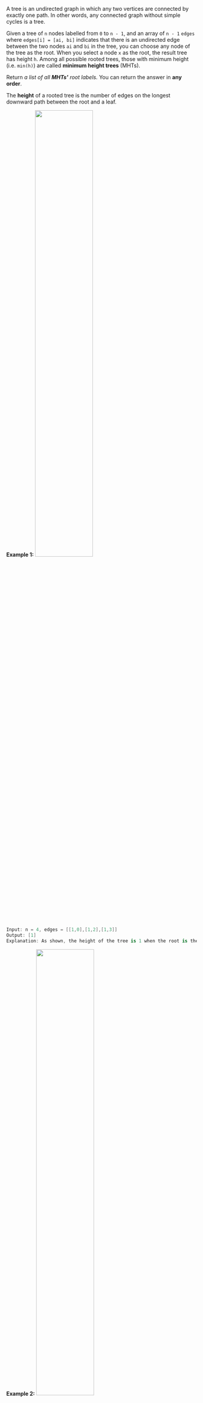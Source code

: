 A tree is an undirected graph in which any two vertices are connected by exactly one path. In other words, any connected graph without simple cycles is a tree.

Given a tree of `n` nodes labelled from `0` to `n - 1`, and an array of `n - 1` `edges` where `edges[i] = [ai, bi]` indicates that there is an undirected edge between the two nodes `ai` and `bi` in the tree, you can choose any node of the tree as the root. When you select a node `x` as the root, the result tree has height `h`. Among all possible rooted trees, those with minimum height (i.e. `min(h)`)  are called **minimum height trees** (MHTs).

Return *a list of all **MHTs'** root labels.* You can return the answer in **any order**.

The **height** of a rooted tree is the number of edges on the longest downward path between the root and a leaf. 

**Example 1:**
<img src="https://img-blog.csdnimg.cn/2020110219144382.png?x-oss-process=image/watermark,type_ZmFuZ3poZW5naGVpdGk,shadow_10,text_aHR0cHM6Ly9ibG9nLmNzZG4ubmV0L215UmVhbGl6YXRpb24=,size_16,color_FFFFFF,t_70#pic_center" width="55%">
```swift
Input: n = 4, edges = [[1,0],[1,2],[1,3]]
Output: [1]
Explanation: As shown, the height of the tree is 1 when the root is the node with label 1 which is the only MHT.
```

**Example 2:**
<img src="https://img-blog.csdnimg.cn/20201102191452202.png?x-oss-process=image/watermark,type_ZmFuZ3poZW5naGVpdGk,shadow_10,text_aHR0cHM6Ly9ibG9nLmNzZG4ubmV0L215UmVhbGl6YXRpb24=,size_16,color_FFFFFF,t_70#pic_center" width="55%">

```swift
Input: n = 6, edges = [[3,0],[3,1],[3,2],[3,4],[5,4]]
Output: [3,4]
```

**Example 3:**

```swift
Input: n = 1, edges = []
Output: [0]
```

**Example 4:**

```swift
Input: n = 2, edges = [[0,1]]
Output: [0,1]
```

 

**Constraints:**
- <code>1 <= n <= 2 * 10<sup>4</sup></code>
-  `edges.length == n - 1` 
-  `0 <= ai, bi < n`
 -  `ai != bi`
 - All the pairs `(ai, bi)` are distinct.
 - The given input is **guaranteed** to be a **tree** and there will be **no repeated** edges.


题意：对于一个具有树特征的无向图，我们可选择任何一个节点作为根，图因此成为树。在所有可能的树中，具有最小高度的树被称为**最小高度树**。给出这样的一个图，写出一个函数找到所有的最小高度树并返回他们的根节点。

---
### 解法1 对每个顶点BFS
BFS如下，会超时：
```cpp
class Solution {
private:
    vector<vector<int>> adjList;
    int n, minHeight = 0x3fffffff;
    int bfs(int root) {
        queue<int> q;
        q.push(root);
        bitset<20010> vis;
        int curHeight = -1;
        while (!q.empty()) {
            int size = q.size();
            ++curHeight; 
            if (curHeight > minHeight) return curHeight; //剪枝
            for (int i = 0; i < size; ++i) {
                int u = q.front(); q.pop();  
                vis[u] = 1; 
                for (int v : adjList[u])
                    if (!vis[v]) q.push(v);
            }
        }
        minHeight = min(minHeight, curHeight);
        return curHeight;
    }
public:
    vector<int> findMinHeightTrees(int n, vector<vector<int>>& edges) {
        n = edges.size() + 1; //顶点数
        adjList.resize(n);
        for (int i = 0; i < n - 1; ++i) {
            adjList[edges[i][0]].push_back(edges[i][1]);
            adjList[edges[i][1]].push_back(edges[i][0]);
        } 
        vector<int> heightOfEveryVertex;
        for (int i = 0; i < n; ++i)  //对每个顶点BFS 
            heightOfEveryVertex.push_back(bfs(i));  
        vector<int> ans; //具有最小高度树的顶点数组
        for (int i = 0; i < n; ++i)
            if (heightOfEveryVertex[i] == minHeight) ans.push_back(i);
        return ans;
    }
};
```
使用DFS同样会超时。

---
### 解法2 规律
构建邻接表作为图，而后找出叶子节点（度为 $1$ 的节点），不断删除度为1的结点，直到图中节点只剩下 $1$ 个或 $2$ 个，返回剩下的节点。

为什么这种做法是正确的？首先让我们想一想，一张无向无环图中最多有多少个MHT？或者换种问法，一棵树中最多有几个节点能够作为MHT的根节点？答案是 $1$ 个或者 $2$ 个。

如何得到这1个或者2个根节点？我们的做法是，一圈圈地剔除外部节点，直到只剩下一个或者两个节点。这一过程的体现就是**不断删除度为 $1$ 的节点**，就像给一颗洋葱剥皮一样。证明如下：
- 无向无环图 $A$ 在删除度为 $1$ 的节点后，得到无向无环图 $B$ 。可知图 $A$ 构成的最小高度树 $T_A$ ，是在图 $B$ 构成的最小高度树 $T_B$ 之上，接上被删除节点构成的；
- 反证如下：图 $B$ 构成的最小高度树 $T_B$ 如果不是最小高度树，则存在图 $B$ 的最小高度树 $T_B'$ ，$T_B'$ 的高度小于 $T_B$ 。那么 $T_B$ 接上被删除节点后，高度比 $T_A$ 更小，这与 $T_A$ 是最小高度树矛盾。
- 既然图 $A$ 的最小高度树 $T_A$ = 图 $B$ 的最小高度树 $T_B$ + 被删除节点，那么图 $A$ 的最小高度树的根节点与图 $B$ 的最小高度树的根节点**相同**。因为，接上的被删除的节点不能作为根节点，否则比其不作为根节点时高度要高 $1$ 。因此，**寻找图 $A$ 的最小高度树的根节点**，可以变换为**寻找图 $B$ 的最小高度树的根节点。**
- 这一过程，一直进行到只剩下一个节点（**它就是自身的MHT的根节点**），此时该节点就是我们要寻找的、整张图的MHT的根节点；或者剩下两个节点，这两个节点都是对应的MHT的根节点。

具体代码如下：
```cpp
class Solution { 
public:
    vector<int> findMinHeightTrees(int n, vector<vector<int>>& edges) {
        if (edges.empty()) return {0}; //边界情况
        vector<vector<int>> adjList(n);
        vector<int> degrees(n, 0), ans;
        for (int i = 0; i < n - 1; ++i) {
            int u = edges[i][0], v = edges[i][1];
            adjList[u].push_back(v);
            adjList[v].push_back(u);
            ++degrees[u];
            ++degrees[v];
        }  
        for (int i = 0; i < n; ++i) if (degrees[i] == 1) ans.push_back(i);
        while (n > 2) {
            int size = ans.size();
            n -= size; //减去度为1的节点数目
            vector<int> temp;
            for (int i = 0; i < size; ++i) { //每次剥离一层度为1的节点
                int u = ans.back(); ans.pop_back();
                for (int j = 0; j < adjList[u].size(); ++j) { //减去仍然存在的节点的度数
                    int v = adjList[u][j];
                    if (degrees[v] == 1) continue;
                    if (--degrees[v] == 1) temp.push_back(v); 
                }
            }   
            ans = temp;
        }
        return ans;
    }
};
```
实际执行效率如下：
```cpp
执行用时：140 ms, 在所有 C++ 提交中击败了79.95% 的用户
内存消耗：27.4 MB, 在所有 C++ 提交中击败了43.32% 的用户
```

